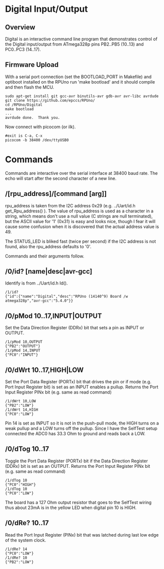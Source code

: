 # Digital Input/Output

## Overview

Digital is an interactive command line program that demonstrates control of the Digital input/output from ATmega328p pins PB2..PB5 (10..13) and PC0..PC3 (14..17).

## Firmware Upload

With a serial port connection (set the BOOTLOAD_PORT in Makefile) and optiboot installed on the RPUno run 'make bootload' and it should compile and then flash the MCU.

``` 
sudo apt-get install git gcc-avr binutils-avr gdb-avr avr-libc avrdude
git clone https://github.com/epccs/RPUno/
cd /RPUno/Digital
make bootload
...
avrdude done.  Thank you.
``` 

Now connect with picocom (or ilk).

``` 
#exit is C-a, C-x
picocom -b 38400 /dev/ttyUSB0
``` 


# Commands

Commands are interactive over the serial interface at 38400 baud rate. The echo will start after the second character of a new line. 


## /\[rpu_address\]/\[command \[arg\]\]

rpu_address is taken from the I2C address 0x29 (e.g. ../Uart/id.h get_Rpu_address() ). The value of rpu_address is used as a character in a string, which means don't use a null value (C strings are null terminated), but the ASCII value for '1' (0x31) is easy and looks nice, though I fear it will cause some confusion when it is discovered that the actual address value is 49.

The STATUS_LED is bliked fast (twice per second) if the I2C address is not found, also the rpu_address defaults to '0'. 

Commands and their arguments follow.


## /0/id? \[name|desc|avr-gcc\]

Identify is from ../Uart/id.h Id().

``` 
/1/id?
{"id":{"name":"Digital","desc":"RPUno (14140^9) Board /w atmega328p","avr-gcc":"5.4.0"}}
```

##  /0/pMod 10..17,INPUT|OUTPUT    

Set the Data Direction Register (DDRx) bit that sets a pin as INPUT or OUTPUT.

``` 
/1/pMod 10,OUTPUT
{"PB2":"OUTPUT"}
/1/pMod 14,INPUT
{"PC0":"INPUT"}
```


##  /0/dWrt 10..17,HIGH|LOW    

Set the Port Data Register (PORTx) bit that drives the pin or if mode (e.g. Port Input Register bit) is set as an INPUT enables a pullup. Returns the Port Input Register PINx bit (e.g. same as read command)

``` 
/1/dWrt 10,LOW
{"PB2":"LOW"}
/1/dWrt 14,HIGH
{"PC0":"LOW"}
```

Pin 14 is set as INPUT so it is not in the push-pull mode, the HIGH turns on a weak pullup and a LOW turns off the pullup. Since I have the SelfTest setup connected the ADC0 has 33.3 Ohm to ground and reads back a LOW.


##  /0/dTog 10..17

Toggle the Port Data Register (PORTx) bit if the Data Direction Register (DDRx) bit is set as an OUTPUT. Returns the Port Input Register PINx bit (e.g. same as read command)

``` 
/1/dTog 10
{"PC0":"HIGH"}
/1/dTog 10
{"PC0":"LOW"}
```

The board has a 127 Ohm output resistor that goes to the SelfTest wiring thus about 23mA is in the yellow LED when digital pin 10 is HIGH. 


##  /0/dRe? 10..17

Read the Port Input Register (PINx) bit that was latched during last low edge of the system clock.

``` 
/1/dRe? 14
{"PC0":"LOW"}
/1/dRe? 10
{"PB2":"LOW"}
```
